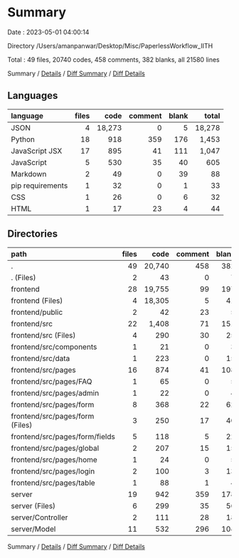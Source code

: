 # Summary

Date : 2023-05-01 04:00:14

Directory /Users/amanpanwar/Desktop/Misc/PaperlessWorkflow_IITH

Total : 49 files,  20740 codes, 458 comments, 382 blanks, all 21580 lines

Summary / [Details](details.md) / [Diff Summary](diff.md) / [Diff Details](diff-details.md)

## Languages
| language | files | code | comment | blank | total |
| :--- | ---: | ---: | ---: | ---: | ---: |
| JSON | 4 | 18,273 | 0 | 5 | 18,278 |
| Python | 18 | 918 | 359 | 176 | 1,453 |
| JavaScript JSX | 17 | 895 | 41 | 111 | 1,047 |
| JavaScript | 5 | 530 | 35 | 40 | 605 |
| Markdown | 2 | 49 | 0 | 39 | 88 |
| pip requirements | 1 | 32 | 0 | 1 | 33 |
| CSS | 1 | 26 | 0 | 6 | 32 |
| HTML | 1 | 17 | 23 | 4 | 44 |

## Directories
| path | files | code | comment | blank | total |
| :--- | ---: | ---: | ---: | ---: | ---: |
| . | 49 | 20,740 | 458 | 382 | 21,580 |
| . (Files) | 2 | 43 | 0 | 7 | 50 |
| frontend | 28 | 19,755 | 99 | 197 | 20,051 |
| frontend (Files) | 4 | 18,305 | 5 | 41 | 18,351 |
| frontend/public | 2 | 42 | 23 | 5 | 70 |
| frontend/src | 22 | 1,408 | 71 | 151 | 1,630 |
| frontend/src (Files) | 4 | 290 | 30 | 25 | 345 |
| frontend/src/components | 1 | 21 | 0 | 3 | 24 |
| frontend/src/data | 1 | 223 | 0 | 15 | 238 |
| frontend/src/pages | 16 | 874 | 41 | 108 | 1,023 |
| frontend/src/pages/FAQ | 1 | 65 | 0 | 5 | 70 |
| frontend/src/pages/admin | 1 | 22 | 0 | 4 | 26 |
| frontend/src/pages/form | 8 | 368 | 22 | 62 | 452 |
| frontend/src/pages/form (Files) | 3 | 250 | 17 | 40 | 307 |
| frontend/src/pages/form/fields | 5 | 118 | 5 | 22 | 145 |
| frontend/src/pages/global | 2 | 207 | 15 | 15 | 237 |
| frontend/src/pages/home | 1 | 24 | 0 | 5 | 29 |
| frontend/src/pages/login | 2 | 100 | 3 | 13 | 116 |
| frontend/src/pages/table | 1 | 88 | 1 | 4 | 93 |
| server | 19 | 942 | 359 | 178 | 1,479 |
| server (Files) | 6 | 299 | 35 | 56 | 390 |
| server/Controller | 2 | 111 | 28 | 18 | 157 |
| server/Model | 11 | 532 | 296 | 104 | 932 |

Summary / [Details](details.md) / [Diff Summary](diff.md) / [Diff Details](diff-details.md)